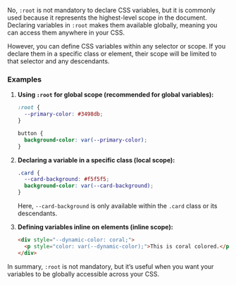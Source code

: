 No, `:root` is not mandatory to declare CSS variables, but it is commonly used because it represents the highest-level scope in the document. Declaring variables in `:root` makes them available globally, meaning you can access them anywhere in your CSS.

However, you can define CSS variables within any selector or scope. If you declare them in a specific class or element, their scope will be limited to that selector and any descendants.

### Examples

1. **Using `:root` for global scope (recommended for global variables):**

   ```css
   :root {
     --primary-color: #3498db;
   }

   button {
     background-color: var(--primary-color);
   }
   ```

2. **Declaring a variable in a specific class (local scope):**

   ```css
   .card {
     --card-background: #f5f5f5;
     background-color: var(--card-background);
   }
   ```

   Here, `--card-background` is only available within the `.card` class or its descendants.

3. **Defining variables inline on elements (inline scope):**

   ```html
   <div style="--dynamic-color: coral;">
     <p style="color: var(--dynamic-color);">This is coral colored.</p>
   </div>
   ```

In summary, `:root` is not mandatory, but it’s useful when you want your variables to be globally accessible across your CSS.